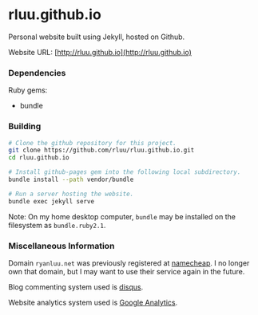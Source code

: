 rluu.github.io
==============

Personal website built using Jekyll, hosted on Github.

Website URL: [http://rluu.github.io](http://rluu.github.io)

### Dependencies

Ruby gems:

- bundle

### Building

```bash
# Clone the github repository for this project.
git clone https://github.com/rluu/rluu.github.io.git
cd rluu.github.io

# Install github-pages gem into the following local subdirectory.
bundle install --path vendor/bundle

# Run a server hosting the website.
bundle exec jekyll serve
```

Note:
On my home desktop computer, `bundle` may be installed on the filesystem as `bundle.ruby2.1`.

###  Miscellaneous Information

Domain `ryanluu.net` was previously registered at [namecheap](https://www.namecheap.com).  I no longer own that domain, but I may want to use their service again in the future.  

Blog commenting system used is [disqus](https://disqus.com).

Website analytics system used is
[Google Analytics](http://www.google.com/analytics/).
